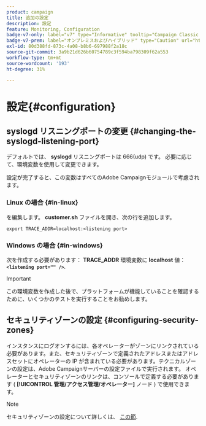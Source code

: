 ```yaml
---
product: campaign
title: 追加の設定
description: 設定
feature: Monitoring, Configuration
badge-v7-only: label="v7" type="Informative" tooltip="Campaign Classic v7 にのみ適用されます"
badge-v7-prem: label="オンプレミスおよびハイブリッド" type="Caution" url="https://experienceleague.adobe.com/docs/campaign-classic/using/installing-campaign-classic/architecture-and-hosting-models/hosting-models-lp/hosting-models.html?lang=ja" tooltip="オンプレミスデプロイメントとハイブリッドデプロイメントにのみ適用されます"
exl-id: 80d388fd-873c-4a08-b8b6-697988f2a18c
source-git-commit: 3a9b21d626b60754789c3f594ba798309f62a553
workflow-type: tm+mt
source-wordcount: '193'
ht-degree: 31%

---
```


# 設定{#configuration}



## syslogd リスニングポートの変更 {#changing-the-syslogd-listening-port}

デフォルトでは、 **syslogd** リスニングポートは 666(udp) です。 必要に応じて、環境変数を使用して変更できます。

設定が完了すると、この変数はすべてのAdobe Campaignモジュールで考慮されます。

### Linux の場合 {#in-linux}

を編集します。 **customer.sh** ファイルを開き、次の行を追加します。

```
export TRACE_ADDR=localhost:<listening port>
```

### Windows の場合 {#in-windows}

次を作成する必要があります： **TRACE_ADDR** 環境変数に **localhost** 値： **`<listening port="" />`**.

>[!IMPORTANT]
>
>この環境変数を作成した後で、プラットフォームが機能していることを確認するために、いくつかのテストを実行することをお勧めします。

## セキュリティゾーンの設定 {#configuring-security-zones}

インスタンスにログオンするには、各オペレーターがゾーンにリンクされている必要があります。また、セキュリティゾーンで定義されたアドレスまたはアドレスセットにオペレーターの IP が含まれている必要があります。テクニカルゾーンの設定は、Adobe Campaignサーバーの設定ファイルで実行されます。 オペレーターとセキュリティゾーンのリンクは、コンソールで定義する必要があります ( **[!UICONTROL 管理/アクセス管理/オペレーター]** ノード ) で使用できます。

>[!NOTE]
>
>セキュリティゾーンの設定について詳しくは、 [この節](../../installation/using/security-zones.md).
